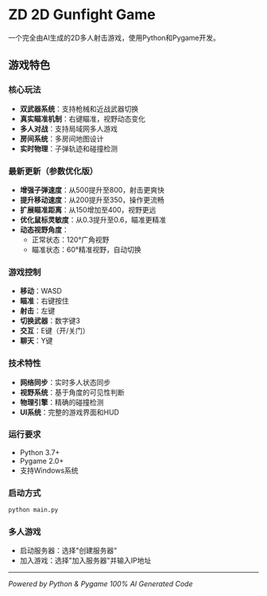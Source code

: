 # ZD 2D Gunfight Game

一个完全由AI生成的2D多人射击游戏，使用Python和Pygame开发。

## 游戏特色

### 核心玩法
- **双武器系统**：支持枪械和近战武器切换
- **真实瞄准机制**：右键瞄准，视野动态变化
- **多人对战**：支持局域网多人游戏
- **房间系统**：多房间地图设计
- **实时物理**：子弹轨迹和碰撞检测

### 最新更新（参数优化版）
- **增强子弹速度**：从500提升至800，射击更爽快
- **提升移动速度**：从200提升至350，操作更流畅
- **扩展瞄准距离**：从150增加至400，视野更远
- **优化鼠标灵敏度**：从0.3提升至0.6，瞄准更精准
- **动态视野角度**：
  - 正常状态：120°广角视野
  - 瞄准状态：60°精准视野，自动切换

### 游戏控制
- **移动**：WASD
- **瞄准**：右键按住
- **射击**：左键
- **切换武器**：数字键3
- **交互**：E键（开/关门）
- **聊天**：Y键

### 技术特性
- **网络同步**：实时多人状态同步
- **视野系统**：基于角度的可见性判断
- **物理引擎**：精确的碰撞检测
- **UI系统**：完整的游戏界面和HUD

### 运行要求
- Python 3.7+
- Pygame 2.0+
- 支持Windows系统

### 启动方式
```bash
python main.py
```

### 多人游戏
- 启动服务器：选择"创建服务器"
- 加入游戏：选择"加入服务器"并输入IP地址

---
*Powered by Python & Pygame*
*100% AI Generated Code*
